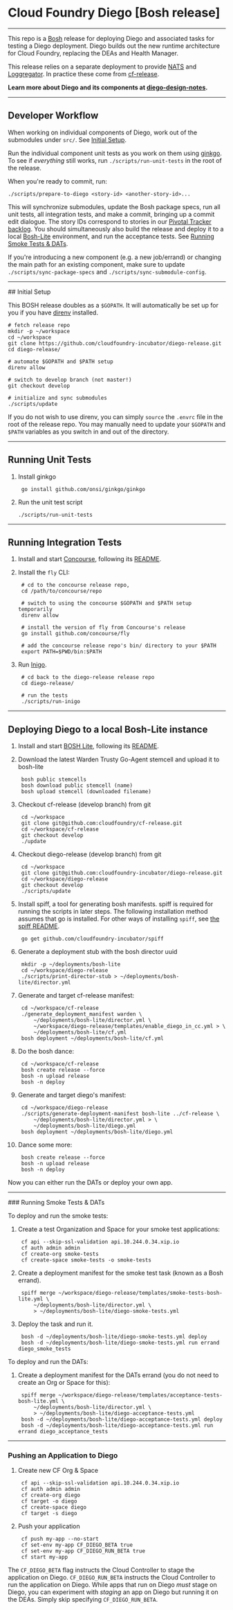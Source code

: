 # Cloud Foundry Diego [Bosh release]

----
This repo is a [Bosh](https://github.com/cloudfoundry/bosh) release for deploying Diego
and associated tasks for testing a Diego deployment.  Diego builds out the new runtime
architecture for Cloud Foundry, replacing the DEAs and Health Manager.

This release relies on a separate deployment to provide
[NATS](https://github.com/apcera/gnatsd) and
[Loggregator](https://github.com/cloudfoundry/loggregator). In practice these
come from [cf-release](https://github.com/cloudfoundry/cf-release).

**Learn more about Diego and its components at
[diego-design-notes](https://github.com/cloudfoundry-incubator/diego-design-notes).**

----
## Developer Workflow

When working on individual components of Diego, work out of the submodules under `src/`.
See [Initial Setup](#initial-setup).

Run the individual component unit tests as you work on them using
[ginkgo](https://github.com/onsi/ginkgo). To see if *everything* still works, run 
`./scripts/run-unit-tests` in the root of the release.

When you're ready to commit, run:

	./scripts/prepare-to-diego <story-id> <another-story-id>...

This will synchronize submodules, update the Bosh package specs, run all unit
tests, all integration tests, and make a commit, bringing up a commit edit
dialogue.  The story IDs correspond to stories in our
[Pivotal Tracker backlog](https://www.pivotaltracker.com/n/projects/1003146).
You should simultaneously also build the release and deploy it to a local
[Bosh-Lite](github.com/cloudfoundry/bosh-lite) environment, and run the acceptance
tests.  See [Running Smoke Tests & DATs](#smokes-and-dats).

If you're introducing a new component (e.g. a new job/errand) or changing the main path
for an existing component, make sure to update `./scripts/sync-package-specs` and
`./scripts/sync-submodule-config`.

---
##<a name="initial-setup"></a> Initial Setup

This BOSH release doubles as a `$GOPATH`. It will automatically be set up for
you if you have [direnv](http://direnv.net) installed.

    # fetch release repo
    mkdir -p ~/workspace
    cd ~/workspace
    git clone https://github.com/cloudfoundry-incubator/diego-release.git
    cd diego-release/

	# automate $GOPATH and $PATH setup
	direnv allow

	# switch to develop branch (not master!)
	git checkout develop

	# initialize and sync submodules
	./scripts/update

If you do not wish to use direnv, you can simply `source` the `.envrc` file in the root
of the release repo.  You may manually need to update your `$GOPATH` and `$PATH` variables
as you switch in and out of the directory.

---
## Running Unit Tests

1. Install ginkgo

   		go install github.com/onsi/ginkgo/ginkgo

1. Run the unit test script

	   ./scripts/run-unit-tests


---
## Running Integration Tests

1. Install and start [Concourse](http://concourse.ci), following its
   [README](https://github.com/concourse/concourse/blob/master/README.md).

1. Install the `fly` CLI:

	    # cd to the concourse release repo, 
    	cd /path/to/concourse/repo

		# switch to using the concourse $GOPATH and $PATH setup temporarily
		direnv allow
		
	    # install the version of fly from Concourse's release
    	go install github.com/concourse/fly

	    # add the concourse release repo's bin/ directory to your $PATH
    	export PATH=$PWD/bin:$PATH

1. Run [Inigo](https://github.com/cloudfoundry-incubator/inigo).

	    # cd back to the diego-release release repo
    	cd diego-release/
    	
    	# run the tests
	    ./scripts/run-inigo

---

## Deploying Diego to a local Bosh-Lite instance

1. Install and start [BOSH Lite](https://github.com/cloudfoundry/bosh-lite),
   following its
   [README](https://github.com/cloudfoundry/bosh-lite/blob/master/README.md).

1. Download the latest Warden Trusty Go-Agent stemcell and upload it to bosh-lite

		bosh public stemcells
		bosh download public stemcell (name)
		bosh upload stemcell (downloaded filename)

1. Checkout cf-release (develop branch) from git

		cd ~/workspace
		git clone git@github.com:cloudfoundry/cf-release.git
		cd ~/workspace/cf-release
		git checkout develop
		./update

1. Checkout diego-release (develop branch) from git

		cd ~/workspace
		git clone git@github.com:cloudfoundry-incubator/diego-release.git
		cd ~/workspace/diego-release
		git checkout develop
		./scripts/update

1. Install spiff, a tool for generating bosh manifests. spiff is required for
   running the scripts in later steps. The following installation method
   assumes that go is installed. For other ways of installing `spiff`, see
   [the spiff README](https://github.com/cloudfoundry-incubator/spiff).

		go get github.com/cloudfoundry-incubator/spiff

1. Generate a deployment stub with the bosh director uuid

		mkdir -p ~/deployments/bosh-lite
		cd ~/workspace/diego-release
		./scripts/print-director-stub > ~/deployments/bosh-lite/director.yml

1. Generate and target cf-release manifest:

		cd ~/workspace/cf-release
		./generate_deployment_manifest warden \
		    ~/deployments/bosh-lite/director.yml \
			~/workspace/diego-release/templates/enable_diego_in_cc.yml > \
		    ~/deployments/bosh-lite/cf.yml
		bosh deployment ~/deployments/bosh-lite/cf.yml

1. Do the bosh dance:

		cd ~/workspace/cf-release
		bosh create release --force
		bosh -n upload release
		bosh -n deploy

1. Generate and target diego's manifest:

		cd ~/workspace/diego-release
		./scripts/generate-deployment-manifest bosh-lite ../cf-release \
		    ~/deployments/bosh-lite/director.yml > \
		    ~/deployments/bosh-lite/diego.yml
		bosh deployment ~/deployments/bosh-lite/diego.yml

1. Dance some more:

		bosh create release --force
		bosh -n upload release
		bosh -n deploy

Now you can either run the DATs or deploy your own app.

---
###<a name="smokes-and-dats"></a> Running Smoke Tests & DATs

To deploy and run the smoke tests:

1. Create a test Organization and Space for your smoke test applications:

		cf api --skip-ssl-validation api.10.244.0.34.xip.io
		cf auth admin admin
		cf create-org smoke-tests
		cf create-space smoke-tests -o smoke-tests

1. Create a deployment manifest for the smoke test task (known as a Bosh errand).

		spiff merge ~/workspace/diego-release/templates/smoke-tests-bosh-lite.yml \
			~/deployments/bosh-lite/director.yml \
			> ~/deployments/bosh-lite/diego-smoke-tests.yml

1. Deploy the task and run it.

		bosh -d ~/deployments/bosh-lite/diego-smoke-tests.yml deploy
		bosh -d ~/deployments/bosh-lite/diego-smoke-tests.yml run errand diego_smoke_tests

To deploy and run the DATs:

1. Create a deployment manifest for the DATs errand (you do not need to create an Org or Space for this):

		spiff merge ~/workspace/diego-release/templates/acceptance-tests-bosh-lite.yml \
			~/deployments/bosh-lite/director.yml \
			> ~/deployments/bosh-lite/diego-acceptance-tests.yml
		bosh -d ~/deployments/bosh-lite/diego-acceptance-tests.yml deploy
		bosh -d ~/deployments/bosh-lite/diego-acceptance-tests.yml run errand diego_acceptance_tests

---
### Pushing an Application to Diego

1. Create new CF Org & Space

		cf api --skip-ssl-validation api.10.244.0.34.xip.io
		cf auth admin admin
		cf create-org diego
		cf target -o diego
		cf create-space diego
		cf target -s diego

1. Push your application

		cf push my-app --no-start
		cf set-env my-app CF_DIEGO_BETA true
		cf set-env my-app CF_DIEGO_RUN_BETA true
		cf start my-app

The `CF_DIEGO_BETA` flag instructs the Cloud Controller to stage the application on Diego.  `CF_DIEGO_RUN_BETA` instructs the Cloud Controller to run the application on Diego.  While apps that run on Diego *must* stage on Diego, you can experiment with *staging* an app on Diego but running it on the DEAs.  Simply skip specifying `CF_DIEGO_RUN_BETA`.

